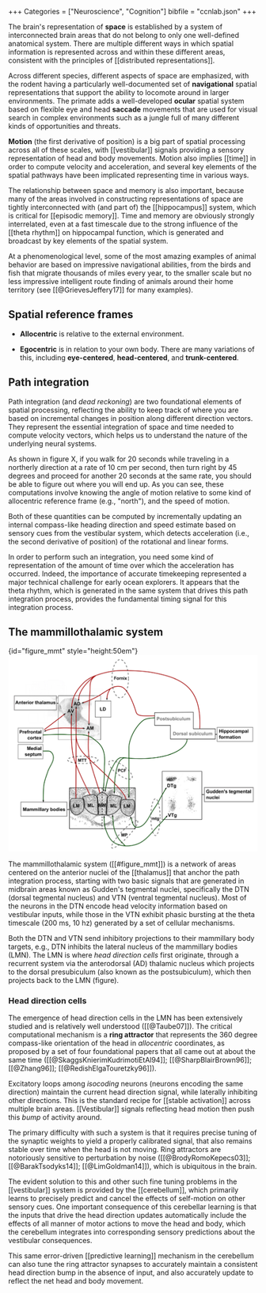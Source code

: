 +++
Categories = ["Neuroscience", "Cognition"]
bibfile = "ccnlab.json"
+++

The brain's representation of **space** is established by a system of interconnected brain areas that do not belong to only one well-defined anatomical system. There are multiple different ways in which spatial information is represented across and within these different areas, consistent with the principles of [[distributed representations]].

Across different species, different aspects of space are emphasized, with the rodent having a particularly well-documented set of **navigational** spatial representations that support the ability to locomote around in larger environments. The primate adds a well-developed **ocular** spatial system based on flexible eye and head **saccade** movements that are used for visual search in complex environments such as a jungle full of many different kinds of opportunities and threats.

**Motion** (the first derivative of position) is a big part of spatial processing across all of these scales, with [[vestibular]] signals providing a sensory representation of head and body movements. Motion also implies [[time]] in order to compute velocity and acceleration, and several key elements of the spatial pathways have been implicated representing time in various ways.

The relationship between space and memory is also important, because many of the areas involved in constructing representations of space are tightly interconnected with (and part of) the [[hippocampus]] system, which is critical for [[episodic memory]]. Time and memory are obviously strongly interrelated, even at a fast timescale due to the strong influence of the [[theta rhythm]] on hippocampal function, which is generated and broadcast by key elements of the spatial system.

At a phenomenological level, some of the most amazing examples of animal behavior are based on impressive navigational abilities, from the birds and fish that migrate thousands of miles every year, to the smaller scale but no less impressive intelligent route finding of animals around their home territory (see [[@GrievesJeffery17]] for many examples).

## Spatial reference frames

* **Allocentric** is relative to the external environment.

* **Egocentric** is in relation to your own body. There are many variations of this, including **eye-centered**, **head-centered**, and **trunk-centered**.

## Path integration

Path integration (and _dead reckoning_) are two foundational elements of spatial processing, reflecting the ability to keep track of where you are based on incremental changes in position along different direction vectors. They represent the essential integration of space and time needed to compute velocity vectors, which helps us to understand the nature of the underlying neural systems.

<!--- TODO: can't find a good fig -->

As shown in figure X, if you walk for 20 seconds while traveling in a northerly direction at a rate of 10 cm per second, then turn right by 45 degrees and proceed for another 20 seconds at the same rate, you should be able to figure out where you will end up. As you can see, these computations involve knowing the angle of motion relative to some kind of allocentric reference frame (e.g., "north"), and the speed of motion.

Both of these quantities can be computed by incrementally updating an internal compass-like heading direction and speed estimate based on sensory cues from the vestibular system, which detects acceleration (i.e., the second derivative of position) of the rotational and linear forms.

In order to perform such an integration, you need some kind of representation of the amount of time over which the acceleration has occurred. Indeed, the importance of accurate timekeeping represented a major technical challenge for early ocean explorers. It appears that the theta rhythm, which is generated in the same system that drives this path integration process, provides the fundamental timing signal for this integration process.

## The mammillothalamic system

{id="figure_mmt" style="height:50em"}
![The mammillothalamic system. From Dillingham et al., 2015.](media/fig_mammillary_system_dillingham_etal_15.png)

The mammillothalamic system ([[#figure_mmt]]) is a network of areas centered on the anterior nuclei of the [[thalamus]] that anchor the path integration process, starting with two basic signals that are generated in midbrain areas known as Gudden's tegmental nuclei, specifically the DTN (dorsal tegmental nucleus) and VTN (ventral tegmental nucleus). Most of the neurons in the DTN encode head velocity information based on vestibular inputs, while those in the VTN exhibit phasic bursting at the theta timescale (200 ms, 10 hz) generated by a set of cellular mechanisms.

Both the DTN and VTN send inhibitory projections to their mammillary body targets, e.g., DTN inhibits the lateral nucleus of the mammillary bodies (LMN). The LMN is where _head direction cells_ first originate, through a recurrent system via the anterodorsal (AD) thalamic nucleus which projects to the dorsal presubiculum (also known as the postsubiculum), which then projects back to the LMN (figure).

### Head direction cells

The emergence of head direction cells in the LMN has been extensively studied and is relatively well understood ([[@Taube07]]). The critical computational mechanism is a **ring attractor** that represents the 360 degree compass-like orientation of the head in _allocentric_ coordinates, as proposed by a set of four foundational papers that all came out at about the same time ([[@SkaggsKnierimKudrimotiEtAl94]]; [[@SharpBlairBrown96]]; [[@Zhang96]]; [[@RedishElgaTouretzky96]]).

Excitatory loops among _isocoding_ neurons (neurons encoding the same direction) maintain the current head direction signal, while laterally inhibiting other directions. This is the standard recipe for [[stable activation]] across multiple brain areas. [[Vestibular]] signals reflecting head motion then push this _bump_ of activity around.

The primary difficulty with such a system is that it requires precise tuning of the synaptic weights to yield a properly calibrated signal, that also remains stable over time when the head is not moving. Ring attractors are notoriously sensitive to perturbation by noise ([[@BrodyRomoKepecs03]]; [[@BarakTsodyks14]]; [[@LimGoldman14]]), which is ubiquitous in the brain.

The evident solution to this and other such fine tuning problems in the [[vestibular]] system is provided by the [[cerebellum]], which primarily learns to precisely predict and cancel the effects of self-motion on other sensory cues. One important consequence of this cerebellar learning is that the inputs that drive the head direction updates automatically include the effects of all manner of motor actions to move the head and body, which the cerebellum integrates into corresponding sensory predictions about the vestibular consequences. 

This same error-driven [[predictive learning]] mechanism in the cerebellum can also tune the ring attractor synapses to accurately maintain a consistent head direction bump in the absence of input, and also accurately update to reflect the net head and body movement.

<!--- TODO: evidence on head movement velocity cells in DTN, head dir in LMN, etc -->

